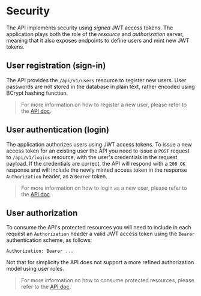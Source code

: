 Security
========

The API implements security using _signed_ JWT access tokens. The application
plays both the role of the _resource_ and _authorization_ server, meaning that
it also exposes endpoints to define users and mint new JWT tokens.

User registration (sign-in)
--------------------------

The API provides the `/api/v1/users` resource to register new users. User
passwords are not stored in the database in plain text, rather encoded using 
BCrypt hashing function.

> For more information on how to register a new user, please refer to
> the [API doc](http://localhost:8081/swagger-ui/index.html#/).

User authentication (login)
---------------------------

The application authorizes users using JWT access tokens. To issue a new
access token for an existing user the API you need to issue a `POST` request
to `/api/v1/logins` resource, with the user's credentials in the request 
payload. If the credentials are correct, the API will respond with a `200 OK`
response and will include the newly minted access token in the response 
`Authorization` header, as a `Bearer` token.

> For more information on how to login as a new user, please refer to
> the [API doc](http://localhost:8081/swagger-ui/index.html#/).

User authorization
------------------

To consume the API's protected resources you will need to include in each
request an `Authorization` header a valid JWT access token using the `Bearer` 
authentication scheme, as follows:

```
Authorization: Bearer ...
```

Not that for simplicity the API does not support a more refined authorization
model using user roles.

> For more information on how to consume protected resources, please refer to
> the [API doc](http://localhost:8081/swagger-ui/index.html#/).
